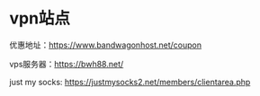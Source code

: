 # vpn站点

优惠地址：https://www.bandwagonhost.net/coupon

vps服务器：https://bwh88.net/

just my socks: https://justmysocks2.net/members/clientarea.php